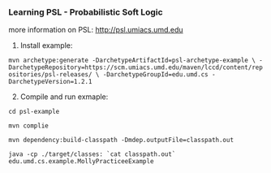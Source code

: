 ### Learning PSL - Probabilistic Soft Logic
more information on PSL: http://psl.umiacs.umd.edu


1. Install example:

`mvn archetype:generate -DarchetypeArtifactId=psl-archetype-example \
-DarchetypeRepository=https://scm.umiacs.umd.edu/maven/lccd/content/repositories/psl-releases/ \
-DarchetypeGroupId=edu.umd.cs -DarchetypeVersion=1.2.1`


2. Compile and run exmaple:

`cd psl-example`

`mvn complie`

`mvn dependency:build-classpath -Dmdep.outputFile=classpath.out`

``java -cp ./target/classes: `cat classpath.out` edu.umd.cs.example.MollyPracticeeExample``
